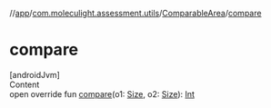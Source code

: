 //[app](../../../index.md)/[com.moleculight.assessment.utils](../index.md)/[ComparableArea](index.md)/[compare](compare.md)



# compare  
[androidJvm]  
Content  
open override fun [compare](compare.md)(o1: [Size](https://developer.android.com/reference/kotlin/android/util/Size.html), o2: [Size](https://developer.android.com/reference/kotlin/android/util/Size.html)): [Int](https://kotlinlang.org/api/latest/jvm/stdlib/kotlin/-int/index.html)  



